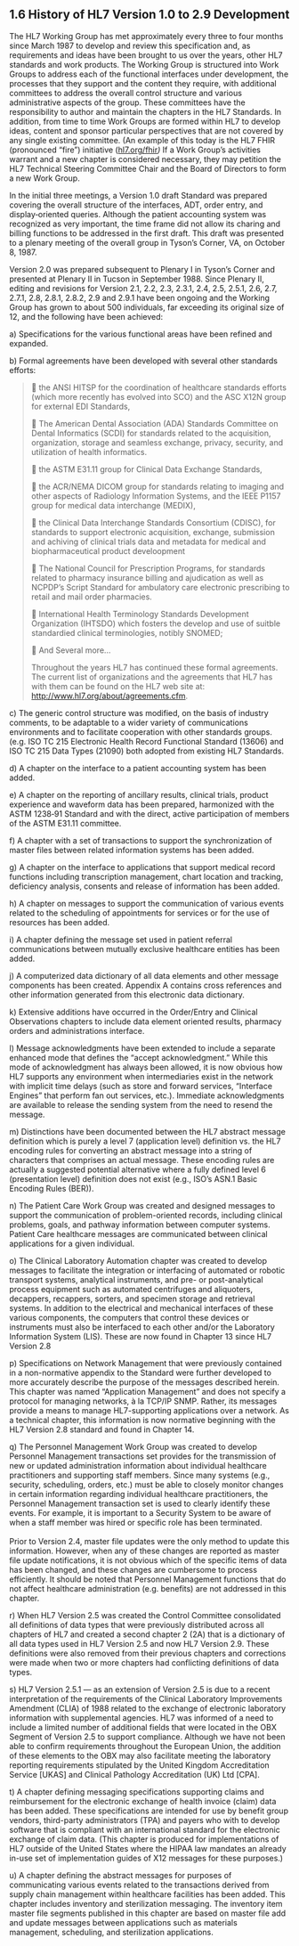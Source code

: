 ## 1.6 History of HL7 Version 1.0 to 2.9 Development 

The HL7 Working Group has met approximately every three to four months since March 1987 to develop and review this specification and, as requirements and ideas have been brought to us over the years, other HL7 standards and work products. The Working Group is structured into Work Groups to address each of the functional interfaces under development, the processes that they support and the content they require, with additional committees to address the overall control structure and various administrative aspects of the group. These committees have the responsibility to author and maintain the chapters in the HL7 Standards. In addition, from time to time Work Groups are formed within HL7 to develop ideas, content and sponsor particular perspectives that are not covered by any single existing committee. (An example of this today is the HL7 FHIR (pronounced “fire”) initiative ([hl7.org/fhir](http://www.hl7.org/fhir)_)_ If a Work Group’s activities warrant and a new chapter is considered necessary, they may petition the HL7 Technical Steering Committee Chair and the Board of Directors to form a new Work Group.

In the initial three meetings, a Version 1.0 draft Standard was prepared covering the overall structure of the interfaces, ADT, order entry, and display‑oriented queries. Although the patient accounting system was recognized as very important, the time frame did not allow its charing and billing functions to be addressed in the first draft. This draft was presented to a plenary meeting of the overall group in Tyson’s Corner, VA, on October 8, 1987.

Version 2.0 was prepared subsequent to Plenary I in Tyson’s Corner and presented at Plenary II in Tucson in September 1988. Since Plenary II, editing and revisions for Version 2.1, 2.2, 2.3, 2.3.1, 2.4, 2.5, 2.5.1, 2.6, 2.7, 2.7.1, 2.8, 2.8.1, 2.8.2, 2.9 and 2.9.1 have been ongoing and the Working Group has grown to about 500 individuals, far exceeding its original size of 12, and the following have been achieved:

a) Specifications for the various functional areas have been refined and expanded.

b) Formal agreements have been developed with several other standards efforts:

>  the ANSI HITSP for the coordination of healthcare standards efforts (which more recently has evolved into SCO) and the ASC X12N group for external EDI Standards,
>
>  The American Dental Association (ADA) Standards Committee on Dental Informatics (SCDI) for standards related to the acquisition, organization, storage and seamless exchange, privacy, security, and utilization of health informatics.
>
>  the ASTM E31.11 group for Clinical Data Exchange Standards,
>
>  the ACR/NEMA DICOM group for standards relating to imaging and other aspects of Radiology Information Systems, and the IEEE P1157 group for medical data interchange (MEDIX),
>
>  the Clinical Data Interchange Standards Consortium (CDISC), for standards to support electronic acquisition, exchange, submission and achiving of clinical trials data and metadata for medical and biopharmaceutical product develoopment
>
>  The National Council for Prescription Programs, for standards related to pharmacy insurance billing and ajudication as well as NCPDP’s Script Standard for ambulatory care electronic prescribing to retail and mail order pharmacies.
>
>  International Health Terminology Standards Development Organization (IHTSDO) which fosters the develop and use of suitble standardied clinical terminologies, notibly SNOMED;
>
>  And Several more…
>
> Throughout the years HL7 has continued these formal agreements. The current list of organizations and the agreements that HL7 has with them can be found on the HL7 web site at: http://www.hl7.org/about/agreements.cfm.

c) The generic control structure was modified, on the basis of industry comments, to be adaptable to a wider variety of communications environments and to facilitate cooperation with other standards groups. (e.g. ISO TC 215 Electronic Health Record Functional Standard (13606) and ISO TC 215 Data Types (21090) both adopted from existing HL7 Standards.

d) A chapter on the interface to a patient accounting system has been added.

e) A chapter on the reporting of ancillary results, clinical trials, product experience and waveform data has been prepared, harmonized with the ASTM 1238‑91 Standard and with the direct, active participation of members of the ASTM E31.11 committee.

f) A chapter with a set of transactions to support the synchronization of master files between related information systems has been added.

g) A chapter on the interface to applications that support medical record functions including transcription management, chart location and tracking, deficiency analysis, consents and release of information has been added.

h) A chapter on messages to support the communication of various events related to the scheduling of appointments for services or for the use of resources has been added.

i) A chapter defining the message set used in patient referral communications between mutually exclusive healthcare entities has been added.

j) A computerized data dictionary of all data elements and other message components has been created. Appendix A contains cross references and other information generated from this electronic data dictionary.

k) Extensive additions have occurred in the Order/Entry and Clinical Observations chapters to include data element oriented results, pharmacy orders and administrations interface.

l) Message acknowledgments have been extended to include a separate enhanced mode that defines the “accept acknowledgment.” While this mode of acknowledgment has always been allowed, it is now obvious how HL7 supports any environment when intermediaries exist in the network with implicit time delays (such as store and forward services, “Interface Engines” that perform fan out services, etc.). Immediate acknowledgments are available to release the sending system from the need to resend the message.

m) Distinctions have been documented between the HL7 abstract message definition which is purely a level 7 (application level) definition vs. the HL7 encoding rules for converting an abstract message into a string of characters that comprises an actual message. These encoding rules are actually a suggested potential alternative where a fully defined level 6 (presentation level) definition does not exist (e.g., ISO’s ASN.1 Basic Encoding Rules (BER)).

n) The Patient Care Work Group was created and designed messages to support the communication of problem-oriented records, including clinical problems, goals, and pathway information between computer systems. Patient Care healthcare messages are communicated between clinical applications for a given individual.

o) The Clinical Laboratory Automation chapter was created to develop messages to facilitate the integration or interfacing of automated or robotic transport systems, analytical instruments, and pre- or post-analytical process equipment such as automated centrifuges and aliquoters, decappers, recappers, sorters, and specimen storage and retrieval systems. In addition to the electrical and mechanical interfaces of these various components, the computers that control these devices or instruments must also be interfaced to each other and/or the Laboratory Information System (LIS). These are now found in Chapter 13 since HL7 Version 2.8

p) Specifications on Network Management that were previously contained in a non-normative appendix to the Standard were further developed to more accurately describe the purpose of the messages described herein. This chapter was named “Application Management” and does not specify a protocol for managing networks, à la TCP/IP SNMP. Rather, its messages provide a means to manage HL7-supporting applications over a network. As a technical chapter, this information is now normative beginning with the HL7 Version 2.8 standard and found in Chapter 14.

q) The Personnel Management Work Group was created to develop Personnel Management transactions set provides for the transmission of new or updated administration information about individual healthcare practitioners and supporting staff members. Since many systems (e.g., security, scheduling, orders, etc.) must be able to closely monitor changes in certain information regarding individual healthcare practitioners, the Personnel Management transaction set is used to clearly identify these events. For example, it is important to a Security System to be aware of when a staff member was hired or specific role has been terminated.\
\
Prior to Version 2.4, master file updates were the only method to update this information. However, when any of these changes are reported as master file update notifications, it is not obvious which of the specific items of data has been changed, and these changes are cumbersome to process efficiently. It should be noted that Personnel Management functions that do not affect healthcare administration (e.g. benefits) are not addressed in this chapter.

r) When HL7 Version 2.5 was created the Control Committee consolidated all definitions of data types that were previously distributed across all chapters of HL7 and created a second chapter 2 (2A) that is a dictionary of all data types used in HL7 Version 2.5 and now HL7 Version 2.9. These definitions were also removed from their previous chapters and corrections were made when two or more chapters had conflicting definitions of data types.

s) HL7 Version 2.5.1 — as an extension of Version 2.5 is due to a recent interpretation of the requirements of the Clinical Laboratory Improvements Amendment (CLIA) of 1988 related to the exchange of electronic laboratory information with supplemental agencies. HL7 was informed of a need to include a limited number of additional fields that were located in the OBX Segment of Version 2.5 to support compliance. Although we have not been able to confirm requirements throughout the European Union, the addition of these elements to the OBX may also facilitate meeting the laboratory reporting requirements stipulated by the United Kingdom Accreditation Service [UKAS] and Clinical Pathology Accreditation (UK) Ltd [CPA].

t) A chapter defining messaging specifications supporting claims and reimbursement for the electronic exchange of health invoice (claim) data has been added. These specifications are intended for use by benefit group vendors, third-party administrators (TPA) and payers who with to develop software that is compliant with an international standard for the electronic exchange of claim data. (This chapter is produced for implementations of HL7 outside of the United States where the HIPAA law mandates an already in-use set of implementation guides of X12 messages for these purposes.)

u) A chapter defining the abstract messages for purposes of communicating various events related to the transactions derived from supply chain management within healthcare facilities has been added. This chapter includes inventory and sterilization messaging. The inventory item master file segments published in this chapter are based on master file add and update messages between applications such as materials management, scheduling, and sterilization applications.
